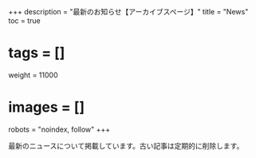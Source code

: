 +++
description = "最新のお知らせ【アーカイブスページ】"
title = "News"
toc = true
# tags = []
weight = 11000
# images = []
robots = "noindex, follow"
+++

最新のニュースについて掲載しています。古い記事は定期的に削除します。
